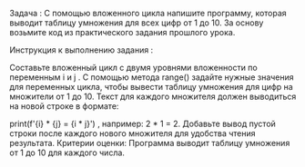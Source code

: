 Задача : С помощью вложенного цикла напишите программу, которая выводит таблицу умножения для всех цифр от 1 до 10. За основу возьмите код из практического задания прошлого урока.

Инструкция к выполнению задания :

Составьте вложенный цикл с двумя уровнями вложенности по переменным i и j .
С помощью метода range() задайте нужные значения для переменных цикла, чтобы вывести таблицу умножения для цифр на множители от 1 до 10.
Текст для каждого множителя должен выводиться на новой строке в формате:

print(f'{i} * {j} = {i * j}') , например: 2 * 1 = 2.
Добавьте вывод пустой строки после каждого нового множителя для удобства чтения результата.
Критерии оценки: Программа выводит таблицу умножения от 1 до 10 для каждого числа.
